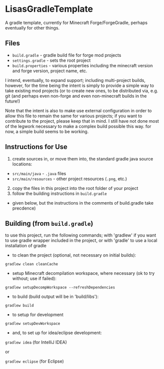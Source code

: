 LisasGradleTemplate
===================

A gradle template, currently for Minecraft Forge/ForgeGradle, perhaps eventually for other things.

Files
-----
 * `build.gradle` - gradle build file for forge mod projects
 * `settings.gradle` - sets the root project
 * `build.properties` - various properties including the minecraft version and forge version, project name, etc.

I intend, eventually, to expand support; including multi-project builds, however, for the time being the intent is simply to provide a simple way to take existing mod projects (or to create new ones, to be distributed via, e.g. git (and perhaps even non-forge and even non-minecraft builds in the future!)

Note that the intent is also to make use external configuration in order to allow this file to remain the same for various projects; if you want to contribute to the project, please keep that in mind. I still have not done most of the legwork necessary to make a complex build possible this way. for now, a simple build seems to be working.
 
Instructions for Use
--------------------
1. create sources in, or move them into, the standard gradle java source locations:
 * `src/main/java` - `.java` files
 * `src/main/resources` - other project resources (`.png`, etc.)
2. copy the files in this project into the root folder of your project
3. follow the building instructions in `build.gradle`
 * given below, but the instructions in the comments of build.gradle take precdence)
 
Building (from `build.gradle`)
------------------------------
to use this project, run the following commands; with 'gradlew' if you want to use gradle wrapper included in the project, or with 'gradle' to use a local installation of gradle
 * to clean the project (optional, not necessary on initial builds):

 `gradlew clean cleanCache`
 
 * setup Minecraft decompilation workspace, where necessary (ok to try without; use if failed):

 `gradlew setupDecompWorkspace --refreshDependencies`
 
 * to build (build output will be in 'build/libs'):
  
 `gradlew build`

 * to setup for development

 `gradlew setupDevWorkspace`

 * and, to set up for idea/eclipse development:

 `gradlew idea` (for IntelliJ IDEA)

 or
  
 `gradlew eclipse` (for Eclipse)


